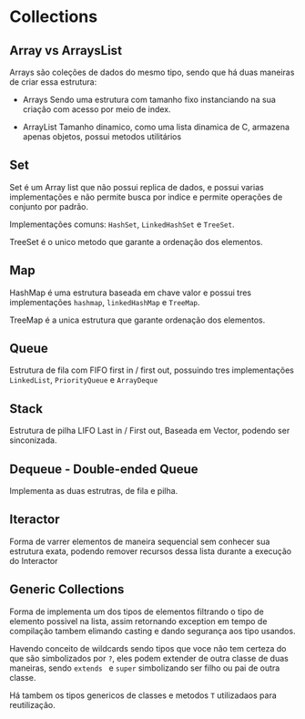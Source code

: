 # Collections

## Array vs  ArraysList

Arrays são  coleções de dados do mesmo tipo, sendo que há duas maneiras de criar essa estrutura:

- Arrays
    Sendo uma estrutura com tamanho fixo instanciando na sua criação com acesso por meio de index.

- ArrayList
    Tamanho dinamico, como uma lista dinamica de C, armazena apenas objetos, possui metodos utilitários 

## Set

Set é um Array list que não possui replica de dados, e possui varias implementações e não permite busca por indice e permite operações de conjunto por padrão.

Implementações comuns: ```HashSet```, ```LinkedHashSet``` e ```TreeSet```.

TreeSet é o unico metodo que garante a ordenação dos elementos.

## Map

HashMap é uma estrutura baseada em chave valor e possui tres implementações ```hashmap```, ```linkedHashMap``` e ```TreeMap```.

TreeMap é a unica estrutura que garante ordenação dos elementos.

## Queue

Estrutura de fila com FIFO first in / first out, possuindo tres implementações ```LinkedList```, ```PriorityQueue``` e ```ArrayDeque```

## Stack

Estrutura de pilha LIFO Last in / First out, Baseada em Vector, podendo ser sinconizada.


## Dequeue - Double-ended Queue

Implementa as duas estrutras, de fila e pilha.

## Iteractor

Forma de varrer elementos de maneira sequencial sem conhecer sua estrutura exata, podendo remover recursos dessa lista durante a execução do Interactor

## Generic Collections

Forma de implementa um dos tipos de elementos filtrando o tipo de elemento possivel na lista, assim retornando exception em tempo de compilação tambem elimando casting e dando segurança aos tipo usandos.

Havendo conceito de wildcards sendo tipos que voce não tem certeza do que são simbolizados por ```?```, eles podem extender de outra classe de duas maneiras, sendo ```extends ``` e ```super``` simbolizando ser filho ou pai de outra classe.

Há tambem os tipos genericos de classes e metodos ```T``` utilizadaos para reutilização.